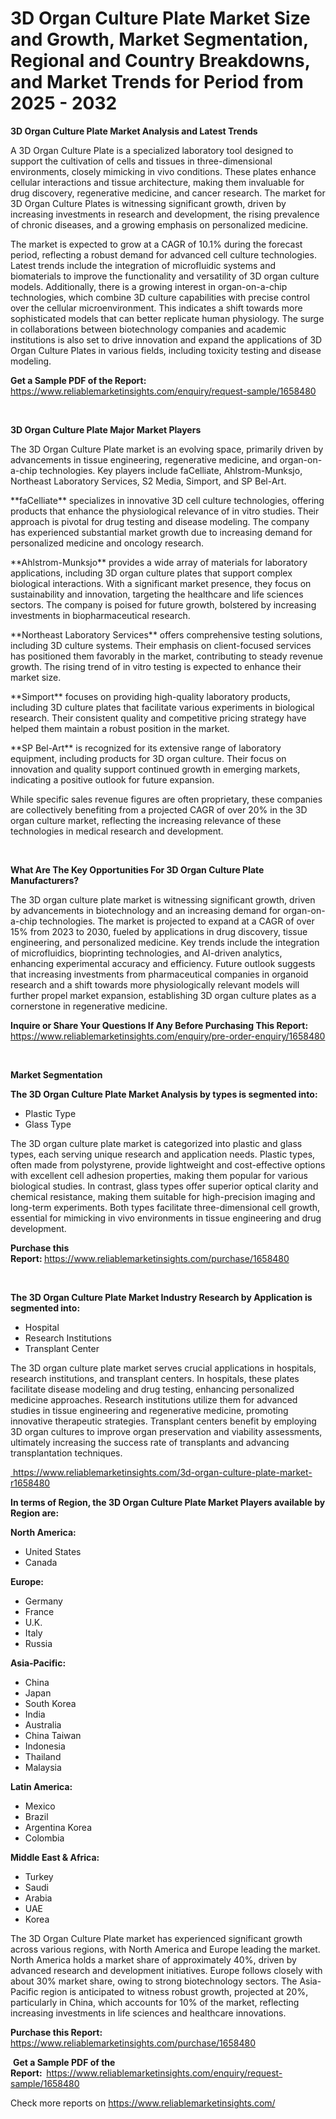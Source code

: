 <p><h1>3D Organ Culture Plate Market Size and Growth, Market Segmentation, Regional and Country Breakdowns, and Market Trends for Period from 2025 -  2032</h1></p><p><strong>3D Organ Culture Plate Market Analysis and Latest Trends</strong></p>
<p><p>A 3D Organ Culture Plate is a specialized laboratory tool designed to support the cultivation of cells and tissues in three-dimensional environments, closely mimicking in vivo conditions. These plates enhance cellular interactions and tissue architecture, making them invaluable for drug discovery, regenerative medicine, and cancer research. The market for 3D Organ Culture Plates is witnessing significant growth, driven by increasing investments in research and development, the rising prevalence of chronic diseases, and a growing emphasis on personalized medicine.</p><p>The market is expected to grow at a CAGR of 10.1% during the forecast period, reflecting a robust demand for advanced cell culture technologies. Latest trends include the integration of microfluidic systems and biomaterials to improve the functionality and versatility of 3D organ culture models. Additionally, there is a growing interest in organ-on-a-chip technologies, which combine 3D culture capabilities with precise control over the cellular microenvironment. This indicates a shift towards more sophisticated models that can better replicate human physiology. The surge in collaborations between biotechnology companies and academic institutions is also set to drive innovation and expand the applications of 3D Organ Culture Plates in various fields, including toxicity testing and disease modeling.</p></p>
<p><strong>Get a Sample PDF of the Report:&nbsp;</strong> <a href="https://www.reliablemarketinsights.com/enquiry/request-sample/1658480?utm_campaign=3191&utm_medium=2&utm_source=Github&utm_content=ia&utm_term=23032025&utm_id=3d-organ-culture-plate">https://www.reliablemarketinsights.com/enquiry/request-sample/1658480</a></p>
<p>&nbsp;</p>
<p><strong>3D Organ Culture Plate Major Market Players</strong></p>
<p><p>The 3D Organ Culture Plate market is an evolving space, primarily driven by advancements in tissue engineering, regenerative medicine, and organ-on-a-chip technologies. Key players include faCelliate, Ahlstrom-Munksjo, Northeast Laboratory Services, S2 Media, Simport, and SP Bel-Art.</p><p>**faCelliate** specializes in innovative 3D cell culture technologies, offering products that enhance the physiological relevance of in vitro studies. Their approach is pivotal for drug testing and disease modeling. The company has experienced substantial market growth due to increasing demand for personalized medicine and oncology research.</p><p>**Ahlstrom-Munksjo** provides a wide array of materials for laboratory applications, including 3D organ culture plates that support complex biological interactions. With a significant market presence, they focus on sustainability and innovation, targeting the healthcare and life sciences sectors. The company is poised for future growth, bolstered by increasing investments in biopharmaceutical research.</p><p>**Northeast Laboratory Services** offers comprehensive testing solutions, including 3D culture systems. Their emphasis on client-focused services has positioned them favorably in the market, contributing to steady revenue growth. The rising trend of in vitro testing is expected to enhance their market size.</p><p>**Simport** focuses on providing high-quality laboratory products, including 3D culture plates that facilitate various experiments in biological research. Their consistent quality and competitive pricing strategy have helped them maintain a robust position in the market.</p><p>**SP Bel-Art** is recognized for its extensive range of laboratory equipment, including products for 3D organ culture. Their focus on innovation and quality support continued growth in emerging markets, indicating a positive outlook for future expansion.</p><p>While specific sales revenue figures are often proprietary, these companies are collectively benefiting from a projected CAGR of over 20% in the 3D organ culture market, reflecting the increasing relevance of these technologies in medical research and development.</p></p>
<p>&nbsp;</p>
<p><strong>What Are The Key Opportunities For 3D Organ Culture Plate Manufacturers?</strong></p>
<p><p>The 3D organ culture plate market is witnessing significant growth, driven by advancements in biotechnology and an increasing demand for organ-on-a-chip technologies. The market is projected to expand at a CAGR of over 15% from 2023 to 2030, fueled by applications in drug discovery, tissue engineering, and personalized medicine. Key trends include the integration of microfluidics, bioprinting technologies, and AI-driven analytics, enhancing experimental accuracy and efficiency. Future outlook suggests that increasing investments from pharmaceutical companies in organoid research and a shift towards more physiologically relevant models will further propel market expansion, establishing 3D organ culture plates as a cornerstone in regenerative medicine.</p></p>
<p><strong>Inquire or Share Your Questions If Any Before Purchasing This Report:</strong> <a href="https://www.reliablemarketinsights.com/enquiry/pre-order-enquiry/1658480?utm_campaign=3191&utm_medium=2&utm_source=Github&utm_content=ia&utm_term=23032025&utm_id=3d-organ-culture-plate">https://www.reliablemarketinsights.com/enquiry/pre-order-enquiry/1658480</a></p>
<p>&nbsp;</p>
<p><strong>Market Segmentation</strong></p>
<p><strong>The 3D Organ Culture Plate Market Analysis by types is segmented into:</strong></p>
<p><ul><li>Plastic Type</li><li>Glass Type</li></ul></p>
<p><p>The 3D organ culture plate market is categorized into plastic and glass types, each serving unique research and application needs. Plastic types, often made from polystyrene, provide lightweight and cost-effective options with excellent cell adhesion properties, making them popular for various biological studies. In contrast, glass types offer superior optical clarity and chemical resistance, making them suitable for high-precision imaging and long-term experiments. Both types facilitate three-dimensional cell growth, essential for mimicking in vivo environments in tissue engineering and drug development.</p></p>
<p><strong>Purchase this Report:&nbsp;</strong><a href="https://www.reliablemarketinsights.com/purchase/1658480?utm_campaign=3191&utm_medium=2&utm_source=Github&utm_content=ia&utm_term=23032025&utm_id=3d-organ-culture-plate">https://www.reliablemarketinsights.com/purchase/1658480</a></p>
<p>&nbsp;</p>
<p><strong>The 3D Organ Culture Plate Market Industry Research by Application is segmented into:</strong></p>
<p><ul><li>Hospital</li><li>Research Institutions</li><li>Transplant Center</li></ul></p>
<p><p>The 3D organ culture plate market serves crucial applications in hospitals, research institutions, and transplant centers. In hospitals, these plates facilitate disease modeling and drug testing, enhancing personalized medicine approaches. Research institutions utilize them for advanced studies in tissue engineering and regenerative medicine, promoting innovative therapeutic strategies. Transplant centers benefit by employing 3D organ cultures to improve organ preservation and viability assessments, ultimately increasing the success rate of transplants and advancing transplantation techniques.</p></p>
<p><a href="https://www.reliablemarketinsights.com/3d-organ-culture-plate-market-r1658480?utm_campaign=3191&utm_medium=2&utm_source=Github&utm_content=ia&utm_term=23032025&utm_id=3d-organ-culture-plate">&nbsp;https://www.reliablemarketinsights.com/3d-organ-culture-plate-market-r1658480</a></p>
<p><strong>In terms of Region, the 3D Organ Culture Plate Market Players available by Region are:</strong></p>
<p>
    <p> <strong> North America: </strong>
        <ul>
            <li>United States</li>
            <li>Canada</li>
        </ul>
        </p> 
    <p> <strong> Europe: </strong>
        <ul>
            <li>Germany</li>
            <li>France</li>
            <li>U.K.</li>
            <li>Italy</li>
            <li>Russia</li>
        </ul>
        </p> 
    <p> <strong> Asia-Pacific: </strong>
        <ul>
            <li>China</li>
            <li>Japan</li>
            <li>South Korea</li>
            <li>India</li>
            <li>Australia</li>
            <li>China Taiwan</li>
            <li>Indonesia</li>
            <li>Thailand</li>
            <li>Malaysia</li>
        </ul>
        </p> 
    <p> <strong> Latin America: </strong>
        <ul>
            <li>Mexico</li>
            <li>Brazil</li>
            <li>Argentina Korea</li>
            <li>Colombia</li>
        </ul>
        </p> 
    <p> <strong> Middle East & Africa: </strong>
        <ul>
            <li>Turkey</li>
            <li>Saudi</li>
            <li>Arabia</li>
            <li>UAE</li>
            <li>Korea</li>
        </ul>
    </p>
    </p>
<p><p>The 3D Organ Culture Plate market has experienced significant growth across various regions, with North America and Europe leading the market. North America holds a market share of approximately 40%, driven by advanced research and development initiatives. Europe follows closely with about 30% market share, owing to strong biotechnology sectors. The Asia-Pacific region is anticipated to witness robust growth, projected at 20%, particularly in China, which accounts for 10% of the market, reflecting increasing investments in life sciences and healthcare innovations.</p></p>
<p><strong>Purchase this Report: </strong><a href="https://www.reliablemarketinsights.com/purchase/1658480?utm_campaign=3191&utm_medium=2&utm_source=Github&utm_content=ia&utm_term=23032025&utm_id=3d-organ-culture-plate">https://www.reliablemarketinsights.com/purchase/1658480</a></p>
<p>&nbsp;<strong>Get a Sample PDF of the Report:&nbsp;&nbsp;</strong><a href="https://www.reliablemarketinsights.com/enquiry/request-sample/1658480?utm_campaign=3191&utm_medium=2&utm_source=Github&utm_content=ia&utm_term=23032025&utm_id=3d-organ-culture-plate">https://www.reliablemarketinsights.com/enquiry/request-sample/1658480</a></p>
<p><strong></strong></p>
<p>Check more reports on <a href="https://www.reliablemarketinsights.com/?utm_campaign=3191&utm_medium=2&utm_source=Github&utm_content=ia&utm_term=23032025&utm_id=3d-organ-culture-plate">https://www.reliablemarketinsights.com/</a></p>